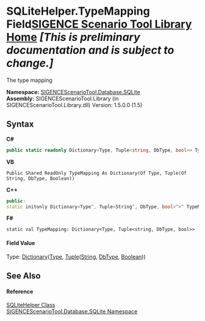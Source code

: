 # SQLiteHelper.TypeMapping Field<a href="https://github.com/ObiWanLansi/SIGENCE-Scenario-Tool">SIGENCE Scenario Tool Library Home</a> _**\[This is preliminary documentation and is subject to change.\]**_

The type mapping

**Namespace:**&nbsp;<a href="9abc4c9d-bd6b-be08-3b38-e3df74b989d8.md">SIGENCEScenarioTool.Database.SQLite</a><br />**Assembly:**&nbsp;SIGENCEScenarioTool.Library (in SIGENCEScenarioTool.Library.dll) Version: 1.5.0.0 (1.5)

## Syntax

**C#**<br />
``` C#
public static readonly Dictionary<Type, Tuple<string, DbType, bool>> TypeMapping
```

**VB**<br />
``` VB
Public Shared ReadOnly TypeMapping As Dictionary(Of Type, Tuple(Of String, DbType, Boolean))
```

**C++**<br />
``` C++
public:
static initonly Dictionary<Type^, Tuple<String^, DbType, bool>^>^ TypeMapping
```

**F#**<br />
``` F#
static val TypeMapping: Dictionary<Type, Tuple<string, DbType, bool>>
```


#### Field Value
Type: <a href="http://msdn2.microsoft.com/en-us/library/xfhwa508" target="_blank">Dictionary</a>(<a href="http://msdn2.microsoft.com/en-us/library/42892f65" target="_blank">Type</a>, <a href="http://msdn2.microsoft.com/en-us/library/dd387150" target="_blank">Tuple</a>(<a href="http://msdn2.microsoft.com/en-us/library/s1wwdcbf" target="_blank">String</a>, <a href="http://msdn2.microsoft.com/en-us/library/fhkx04c4" target="_blank">DbType</a>, <a href="http://msdn2.microsoft.com/en-us/library/a28wyd50" target="_blank">Boolean</a>))

## See Also


#### Reference
<a href="0786f371-53e8-a8c0-0aa8-7a377f772474.md">SQLiteHelper Class</a><br /><a href="9abc4c9d-bd6b-be08-3b38-e3df74b989d8.md">SIGENCEScenarioTool.Database.SQLite Namespace</a><br />